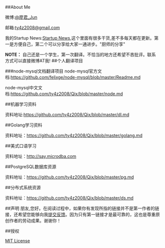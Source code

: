 

##About Me

微博:[@廖君_Jun](http://weibo.com/ty4z2008)

邮箱:ty4z2008@gmail.com

我的Startup News:[Startup News](http://news.dbanotes.net/saved?id=websec),这个里面有很多干货,差不多每天都在更新。第一是方便自己，第二个可以分享给大家一通进步。"厨师的分享"

**NOTE：** 自己还是一个学生，第一次翻译。不恰当的地方还希望不吝批评。联系方式可以直接微博AT我!
##个人翻译项目

###node-mysql文档翻译项目
node-mysql官方文档:https://github.com/felixge/node-mysql/blob/master/Readme.md

node-mysql中文文档:https://github.com/ty4z2008/Qix/blob/master/node.md

##机器学习资料

资料地址:https://github.com/ty4z2008/Qix/blob/master/dl.md

##Golang学习资料

资料地址：https://github.com/ty4z2008/Qix/blob/master/golang.md


##美式口语学习

资料地址：http://say.microdba.com

##PostgreSQL数据库资源

资料地址：https://github.com/ty4z2008/Qix/blob/master/pg.md

##分布式系统资源

资料地址：https://github.com/ty4z2008/Qix/blob/master/ds.md

##声明
朋友,您好。在阅读过程中，如果你有发现所指的链接并不是第一作者的链接，还希望您能够向我[提交反馈](https://github.com/ty4z2008/Qix/issues)。因为只有第一链接才是最可靠的，这也是尊重原创作者的劳动成果。谢谢你！

##授权

[MIT License](https://github.com/ty4z2008/Qix/blob/master/License.md)

